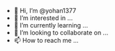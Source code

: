 - 👋 Hi, I’m @yohan1377
- 👀 I’m interested in ...
- 🌱 I’m currently learning ...
- 💞️ I’m looking to collaborate on ...
- 📫 How to reach me ...

<!---
yohan1377/yohan1377 is a ✨ special ✨ repository because its `README.md` (this file) appears on your GitHub profile.
You can click the Preview link to take a look at your changes.
---
HTML
 "File" -> "Settings" -> "Install" HTML
 
